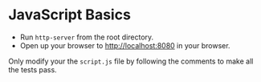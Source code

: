 # JavaScript Basics

- Run `http-server` from the root directory.
- Open up your browser to [http://localhost:8080](http://localhost:8080) in your browser.

Only modify your the `script.js` file by following the comments to make all the tests pass.
